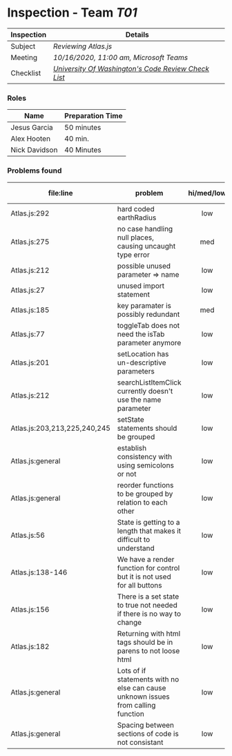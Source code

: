 # Inspection - Team *T01* 
 
| Inspection | Details |
| ----- | ----- |
| Subject | *Reviewing Atlas.js* |
| Meeting | *10/16/2020, 11:00 am, Microsoft Teams* |
| Checklist | *[University Of Washington's Code Review Check List](https://www.google.com/url?sa=t&rct=j&q=&esrc=s&source=web&cd=&ved=2ahUKEwilifury7TsAhXaGM0KHTllA_oQFjAGegQIARAC&url=https%3A%2F%2Fcourses.cs.washington.edu%2Fcourses%2Fcse403%2F12wi%2Fsections%2F12wi_code_review_checklist.pdf&usg=AOvVaw1FYJUky_S6za5HoAUkwXai)* |

### Roles

| Name | Preparation Time |
| ---- | ---- |
|Jesus Garcia| 50 minutes |
| Alex Hooten | 40 min. |
| Nick Davidson | 40 Minutes |

### Problems found

| file:line | problem | hi/med/low | who found | github#  |
| --- | --- | :---: | :---: | --- |
|Atlas.js:292| hard coded earthRadius|low |Jesus| |
|Atlas.js:275| no case handling null places, causing uncaught type error| med | Jesus| |
|Atlas.js:212| possible unused parameter => name|low|Jesus||
|Atlas.js:27 | unused import statement | low | Jesus | |
|Atlas.js:185| key paramater is possibly redundant| med| Jesus||
| Atlas.js:77 | toggleTab does not need the isTab parameter anymore | low | Alex |  |
| Atlas.js:201 | setLocation has un-descriptive parameters | low | Alex | |
| Atlas.js:212 | searchListItemClick currently doesn't use the name parameter | low | Alex | |
| Atlas.js:203,213,225,240,245 | setState statements should be grouped | low | Alex | |
| Atlas.js:general | establish consistency with using semicolons or not | low | Alex | |
| Atlas.js:general | reorder functions to be grouped by relation to each other | low | Alex | |
| Atlas.js:56 | State is getting to a length that makes it difficult to understand | low | Nick |  |
| Atlas.js:138-146 | We have a render function for control but it is not used for all buttons | low | Nick |  |
| Atlas.js:156 | There is a set state to true not needed if there is no way to change | low | Nick |  |
| Atlas.js:182 | Returning with html tags should be in parens to not loose html | low | Nick |  |
| Atlas.js:general | Lots of if statements with no else can cause unknown issues from calling function | low | Nick |  |
| Atlas.js:general | Spacing between sections of code is not consistant | low | Nick |  |

